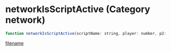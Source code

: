 # networkIsScriptActive (Category network)

```js
function networkIsScriptActive(scriptName: string, player: number, p2: boolean, p3: number): boolean
```

[filename](networkIsScriptActive_m.md ':include')